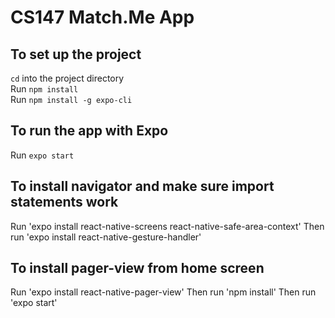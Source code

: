 # CS147 Match.Me App

## To set up the project

`cd` into the project directory  
Run `npm install`  
Run `npm install -g expo-cli`  

## To run the app with Expo
Run `expo start`  

## To install navigator and make sure import statements work
Run 'expo install react-native-screens react-native-safe-area-context'
Then run 'expo install react-native-gesture-handler'

## To install pager-view from home screen
Run 'expo install react-native-pager-view'
Then run 'npm install' 
Then run 'expo start' 
